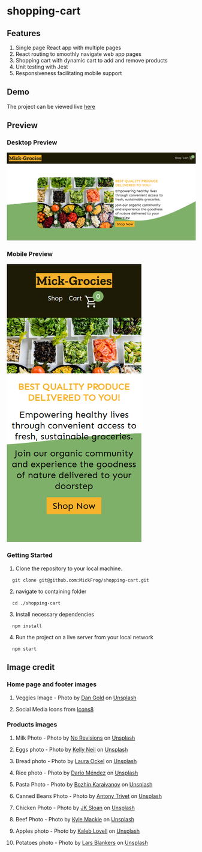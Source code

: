 # shopping-cart

## Features

1. Single page React app with multiple pages
2. React routing to smoothly navigate web app pages
3. Shopping cart with dynamic cart to add and remove products
4. Unit testing with Jest
5. Responsiveness facilitating mobile support

## Demo

The project can be viewed live [here](https://mickfrog.github.io/shopping-cart)

## Preview

### Desktop Preview

![Desktop Preview](./src/assets/cartDeskPrev.png)

### Mobile Preview

![Mobile Preview](./src/assets/cartMobilePrev.png)

### Getting Started

1. Clone the repository to your local machine.

```
  git clone git@github.com:MickFrog/shopping-cart.git
```

2. navigate to containing folder

```
  cd ./shopping-cart
```

3. Install necessary dependencies

```
  npm install
```

4. Run the project on a live server from your local network

```
  npm start
```

## Image credit

### Home page and footer images

1. Veggies Image - Photo by [Dan Gold](https://unsplash.com/@danielcgold?utm_source=unsplash&utm_medium=referral&utm_content=creditCopyText)
   on [Unsplash](https://unsplash.com/photos/4_jhDO54BYg?utm_source=unsplash&utm_medium=referral&utm_content=creditCopyText)

2. Social Media Icons from [Icons8](https://icons8.com/)

### Products images

1. Milk Photo - Photo by [No Revisions](https://unsplash.com/@norevisions?utm_source=unsplash&utm_medium=referral&utm_content=creditCopyText)
   on [Unsplash](https://unsplash.com/photos/tMsuCz2DgMI?utm_source=unsplash&utm_medium=referral&utm_content=creditCopyText)

2. Eggs photo - Photo by [Kelly Neil](https://unsplash.com/@baconandbaileys?utm_source=unsplash&utm_medium=referral&utm_content=creditCopyText)
   on [Unsplash](https://unsplash.com/photos/omEpnvmwWz0?utm_source=unsplash&utm_medium=referral&utm_content=creditCopyText)

3. Bread photo - Photo by [Laura Ockel](https://unsplash.com/@viazavier?utm_source=unsplash&utm_medium=referral&utm_content=creditCopyText)
   on [Unsplash](https://unsplash.com/photos/uugOo5Lr_iM?utm_source=unsplash&utm_medium=referral&utm_content=creditCopyText)

4. Rice photo - Photo by [Darío Méndez](https://unsplash.com/@dariomen?utm_source=unsplash&utm_medium=referral&utm_content=creditCopyText)
   on [Unsplash](https://unsplash.com/photos/pvo1dnoj8tA?utm_source=unsplash&utm_medium=referral&utm_content=creditCopyText)

5. Pasta Photo - Photo by [Bozhin Karaivanov](https://unsplash.com/@bkaraivanov?utm_source=unsplash&utm_medium=referral&utm_content=creditCopyText)
   on [Unsplash](https://unsplash.com/photos/m5Ft3bsalhQ?utm_source=unsplash&utm_medium=referral&utm_content=creditCopyText)

6. Canned Beans Photo - Photo by [Antony Trivet](https://unsplash.com/@antonytrivet?utm_source=unsplash&utm_medium=referral&utm_content=creditCopyText)
   on [Unsplash](https://unsplash.com/photos/NqjH5Xp89SM?utm_source=unsplash&utm_medium=referral&utm_content=creditCopyText)

7. Chicken Photo - Photo by [JK Sloan](https://unsplash.com/@jksloan?utm_source=unsplash&utm_medium=referral&utm_content=creditCopyText)
   on [Unsplash](https://unsplash.com/photos/9zLa37VNL38?utm_source=unsplash&utm_medium=referral&utm_content=creditCopyText)

8. Beef Photo - Photo by [Kyle Mackie](https://unsplash.com/@macrz?utm_source=unsplash&utm_medium=referral&utm_content=creditCopyText)
   on [Unsplash](https://unsplash.com/photos/QH8SHBARVVk?utm_source=unsplash&utm_medium=referral&utm_content=creditCopyText)

9. Apples photo - Photo by [Kaleb Lovell](https://unsplash.com/@bananaboy12?utm_source=unsplash&utm_medium=referral&utm_content=creditCopyText)
   on [Unsplash](https://unsplash.com/photos/g4HDMoApfnw?utm_source=unsplash&utm_medium=referral&utm_content=creditCopyText)

10. Potatoes photo - Photo by [Lars Blankers](https://unsplash.com/@lmablankers?utm_source=unsplash&utm_medium=referral&utm_content=creditCopyText)
    on [Unsplash](https://unsplash.com/photos/B0s3Xndk6tw?utm_source=unsplash&utm_medium=referral&utm_content=creditCopyText)
